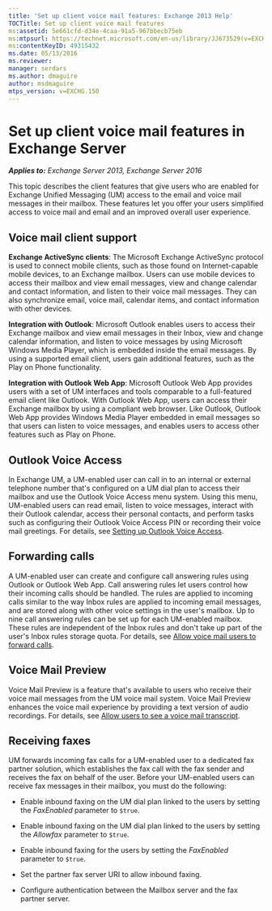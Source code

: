 ```yaml
---
title: 'Set up client voice mail features: Exchange 2013 Help'
TOCTitle: Set up client voice mail features
ms:assetid: 5e661cfd-d34e-4caa-91a5-967bbecb75eb
ms:mtpsurl: https://technet.microsoft.com/en-us/library/JJ673529(v=EXCHG.150)
ms:contentKeyID: 49315432
ms.date: 05/13/2016
ms.reviewer: 
manager: serdars
ms.author: dmaguire
author: msdmaguire
mtps_version: v=EXCHG.150
---
```


# Set up client voice mail features in Exchange Server

_**Applies to:** Exchange Server 2013, Exchange Server 2016_

This topic describes the client features that give users who are enabled for Exchange Unified Messaging (UM) access to the email and voice mail messages in their mailbox. These features let you offer your users simplified access to voice mail and email and an improved overall user experience.

## Voice mail client support

**Exchange ActiveSync clients**: The Microsoft Exchange ActiveSync protocol is used to connect mobile clients, such as those found on Internet-capable mobile devices, to an Exchange mailbox. Users can use mobile devices to access their mailbox and view email messages, view and change calendar and contact information, and listen to their voice mail messages. They can also synchronize email, voice mail, calendar items, and contact information with other devices.

**Integration with Outlook**: Microsoft Outlook enables users to access their Exchange mailbox and view email messages in their Inbox, view and change calendar information, and listen to voice messages by using Microsoft Windows Media Player, which is embedded inside the email messages. By using a supported email client, users gain additional features, such as the Play on Phone functionality.

**Integration with Outlook Web App**: Microsoft Outlook Web App provides users with a set of UM interfaces and tools comparable to a full-featured email client like Outlook. With Outlook Web App, users can access their Exchange mailbox by using a compliant web browser. Like Outlook, Outlook Web App provides Windows Media Player embedded in email messages so that users can listen to voice messages, and enables users to access other features such as Play on Phone.

## Outlook Voice Access

In Exchange UM, a UM-enabled user can call in to an internal or external telephone number that's configured on a UM dial plan to access their mailbox and use the Outlook Voice Access menu system. Using this menu, UM-enabled users can read email, listen to voice messages, interact with their Outlook calendar, access their personal contacts, and perform tasks such as configuring their Outlook Voice Access PIN or recording their voice mail greetings. For details, see [Setting up Outlook Voice Access](https://docs.microsoft.com/en-us/exchange/voice-mail-unified-messaging/set-up-client-voice-mail-features/set-up-outlook-voice-access).

## Forwarding calls

A UM-enabled user can create and configure call answering rules using Outlook or Outlook Web App. Call answering rules let users control how their incoming calls should be handled. The rules are applied to incoming calls similar to the way Inbox rules are applied to incoming email messages, and are stored along with other voice settings in the user's mailbox. Up to nine call answering rules can be set up for each UM-enabled mailbox. These rules are independent of the Inbox rules and don't take up part of the user's Inbox rules storage quota. For details, see [Allow voice mail users to forward calls](https://docs.microsoft.com/en-us/exchange/voice-mail-unified-messaging/set-up-client-voice-mail-features/allow-voice-mail-users-to-forward-calls).

## Voice Mail Preview

Voice Mail Preview is a feature that's available to users who receive their voice mail messages from the UM voice mail system. Voice Mail Preview enhances the voice mail experience by providing a text version of audio recordings. For details, see [Allow users to see a voice mail transcript](https://docs.microsoft.com/en-us/exchange/voice-mail-unified-messaging/set-up-client-voice-mail-features/allow-users-to-see-a-voice-mail-transcript).

## Receiving faxes

UM forwards incoming fax calls for a UM-enabled user to a dedicated fax partner solution, which establishes the fax call with the fax sender and receives the fax on behalf of the user. Before your UM-enabled users can receive fax messages in their mailbox, you must do the following:

- Enable inbound faxing on the UM dial plan linked to the users by setting the *FaxEnabled* parameter to `$true`.

- Enable inbound faxing on the UM dial plan linked to the users by setting the *Allowfax* parameter to `$true`.

- Enable inbound faxing for the users by setting the *FaxEnabled* parameter to `$true`.

- Set the partner fax server URI to allow inbound faxing.

- Configure authentication between the Mailbox server and the fax partner server.
